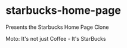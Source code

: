 # starbucks-home-page

Presents the Starbucks Home Page Clone

Moto: It's not just Coffee - It's StarBucks
